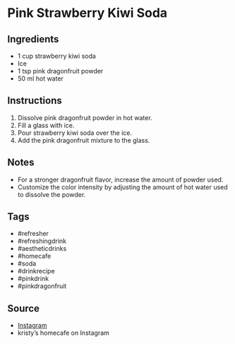 # Pink Strawberry Kiwi Soda

## Ingredients

- 1 cup strawberry kiwi soda
- Ice
- 1 tsp pink dragonfruit powder
- 50 ml hot water

## Instructions

1. Dissolve pink dragonfruit powder in hot water.
2. Fill a glass with ice.
3. Pour strawberry kiwi soda over the ice.
4. Add the pink dragonfruit mixture to the glass.

## Notes

- For a stronger dragonfruit flavor, increase the amount of powder used.
- Customize the color intensity by adjusting the amount of hot water used to dissolve the powder.

## Tags

- #refresher
- #refreshingdrink
- #aestheticdrinks
- #homecafe
- #soda
- #drinkrecipe
- #pinkdrink
- #pinkdragonfruit

## Source

- [Instagram](https://www.instagram.com/p/C2PvDGorCdP)
- kristy’s homecafe on Instagram